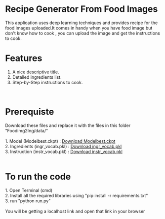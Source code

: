 # Recipe Generator From Food Images
This application uses deep learning techniques and provides recipe for the food images uploaded.It comes in handy when you have food image but don't know how to cook , you can upload the image and get the instructions to cook.
<br>

# Features 
1. A nice descriptive title.<br>
2. Detailed ingredients list.<br>
3. Step-by-Step instructions to cook.
<br>
<h1>Prerequiste</h1>
Download these files and replace it with the files in this folder "Foodimg2Ing/data/"
<br>
<br>
1. Model (Modelbest.ckpt) : <a href="Modelbest.ckpt" >Download Modelbest.ckpt</a>
<br>
2. Ingredients (ingr_vocab.pkl) : <a href="ingr_vocab.pkl">Download ingr_vocab.pkl</a>
<br>
3. Instruction (instr_vocab.pkl) : <a href="instr_vocab.pkl">Download instr_vocab.pkl</a>
<br>
<br>
<h1>To run the code</h1>
1. Open Terminal (cmd)
<br>
2. Install all the required libraries using "pip install -r requirements.txt"
<br>
3. run "python run.py"
<br>
<br>
You will be getting a localhost link and open that link in your browser



